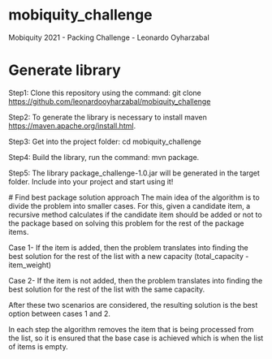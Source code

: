 # mobiquity_challenge
Mobiquity 2021 - Packing Challenge - Leonardo Oyharzabal


# Generate library

Step1:
Clone this repository using the command: git clone https://github.com/leonardooyharzabal/mobiquity_challenge

Step2:
To generate the library is necessary to install maven https://maven.apache.org/install.html.

Step3:
Get into the project folder: cd mobiquity_challenge

Step4:
Build the library, run the command: mvn package. 

Step5:
The library package_challenge-1.0.jar will be generated in the target folder. Include into your project and start using it!


# Find best package solution approach
The main idea of the algorithm is to divide the problem into smaller cases. For this, given a candidate item, a recursive method calculates if the candidate item should be added or not to the package based on solving this problem for the rest of the package items. 

Case 1- If the item is added, then the problem translates into finding the best solution for the rest of the list with a new capacity (total_capacity - item_weight)

Case 2- If the item is not added, then the problem translates into finding the best solution for the rest of the list with the same capacity.

After these two scenarios are considered, the resulting solution is the best option between cases 1 and 2.

In each step the algorithm removes the item that is being processed from the list, so it is ensured that the base case is achieved which is when the list of items is empty.
